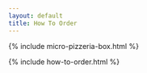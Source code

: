 ```yaml
---
layout: default
title: How To Order
---
```


{% include micro-pizzeria-box.html %}

{% include how-to-order.html %}